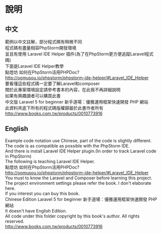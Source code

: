 # 說明

## 中文
範例以中文註解，部分程式碼有稍微不同<br>
程式碼有盡量相容PhpStorm開發環境<br>
並且有使用 Laravel IDE Helper 插件(為了在PhpStorm更方便追蹤Laravel程式碼)<br>
下面是Laravel IDE Helper教學<br>
點燈坊 如何在PhpStorm活用PHPDoc?<br>
http://oomusou.io/phpstorm/phpstorm-ide-helper/#Laravel_IDE_Helper<br>
要看懂這些程式碼一定要了解Laravel和composer<br>
關於此專案環境設定請參考書本的內容，在此我不再詳細說明<br>
如果有興趣讀者可以購買此書<br>
中文版 Laravel 5 for beginner 新手道場：優雅運用框架快速開發 PHP 網站<br>
此資料夾底下所有的程式碼版權歸屬於此書作者所有<br>
http://www.books.com.tw/products/0010773916

## English
Example code notation use Chinese, part of the code is slightly different.<br>
The code is as compatible as possible with the PhpStorm IDE.<br>
And there is install Laravel IDE Helper plugin.(In order to track Laravel code in PhpStorm)<br>
The following is teaching Laravel IDE Helper.<br>
點燈坊 如何在PhpStorm活用PHPDoc?<br>
http://oomusou.io/phpstorm/phpstorm-ide-helper/#Laravel_IDE_Helper<br>
You must to know the Laravel and Composer before learning this project.<br>
The project environment settings please refer the book. I don't elaborate here.<br>
If you interest you can buy this book.<br>
Chinese Edition Laravel 5 for beginner 新手道場：優雅運用框架快速開發 PHP 網站<br>
It doesn't have English Edition.<br>
All code under this folder copyright by this book's author. All rights reserved.<br>
http://www.books.com.tw/products/0010773916
